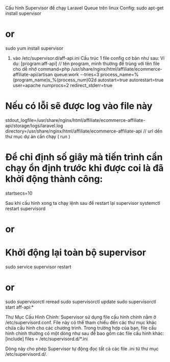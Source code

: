 Cấu hình Supervisor để chạy Laravel Queue trên linux
Config: 
sudo apt-get install supervisor 
# or
sudo yum install supervisor


1. vào /etc/supervisor.d/aff-api.ini
Cấu trúc 1 file config cơ bản như sau:
Ví dụ: 
[program:aff-api] // tên program, mình thường để trùng với tên file cho dễ nhớ 
command=php /usr/share/nginx/html/affiliate/ecommerce-affiliate-api/artisan queue:work --tries=3
process_name=%(program_name)s_%(process_num)02d
autostart=true
autorestart=true
user=apache
numprocs=2
redirect_stderr=true
# Nếu có lỗi sẽ được log vào file này
stdout_logfile=/usr/share/nginx/html/affiliate/ecommerce-affiliate-api/storage/logs/laravel.log
directory=/usr/share/nginx/html/affiliate/ecommerce-affiliate-api // url dến thư mục dự án cần chạy ( run )
# Để chỉ định số giây mà tiến trình cần chạy ổn định trước khi được coi là đã khởi động thành công:
startsecs=10

Sau khi cấu hình xong ta chạy lệnh sau để restart lại supervisor
systemctl restart supervisord
# or
# Khởi động lại toàn bộ supervisor
sudo service supervisor restart

# or 
sudo supervisorctl reread
sudo supervisorctl update
sudo supervisorctl start aff-api:*



Thư Mục Cấu Hình Chính: 
Supervisor sử dụng file cấu hình chính nằm ở /etc/supervisord.conf. File này có thể tham chiếu đến các thư mục khác chứa cấu hình cho các chương trình. Trong trường hợp của bạn, file cấu hình chính thường có một dòng như sau để bao gồm các file cấu hình khác:
[include]
files = /etc/supervisord.d/*.ini

Dòng này cho phép Supervisor tự động đọc tất cả các file .ini từ thư mục /etc/supervisord.d/.